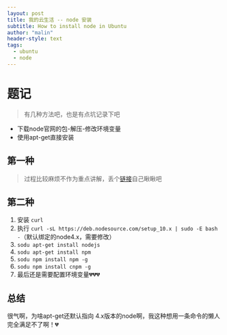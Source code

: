 ```yaml
---
layout: post
title: 我的云生活 -- node 安装
subtitle: How to install node in Ubuntu
author: "malin"
header-style: text
tags:
  - ubuntu
  - node
---
```


# 题记

> 有几种方法吧，也是有点坑记录下吧    

- 下载node官网的包-解压-修改环境变量
- 使用apt-get直接安装

## 第一种

> 过程比较麻烦不作为重点讲解，丢个[链接](https://www.bilibili.com/video/av62585155?from=search&seid=10466364756648314194)自己瞅瞅吧  

## 第二种

1. 安装 `curl`
2. 执行 `curl -sL https://deb.nodesource.com/setup_10.x | sudo -E bash -`（默认绑定的node4.x，需要修改）
3. `sodu apt-get install nodejs`
4. `sodu apt-get install npm`
5. `sodu npm install npm -g`
6. `sodu npm install cnpm -g`
7. 最后还是需要配置环境变量💔💔💔

## 总结

很气啊，为啥apt-get还默认指向 4.x版本的node啊，我这种想用一条命令的懒人完全满足不了啊！💔
